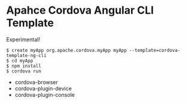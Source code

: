 # Apahce Cordova Angular CLI Template
Experimental!

```
$ create myApp org.apache.cordova.myApp myApp --template=cordova-template-ng-cli
$ cd myApp
$ npm install
$ cordova run
```

* cordova-browser
* cordova-plugin-device
* cordova-plugin-console

